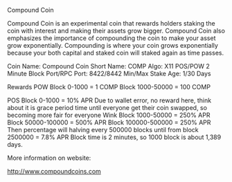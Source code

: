 Compound Coin

Compound Coin is an experimental coin that rewards holders staking the coin with interest and making their assets grow bigger. Compound Coin also emphasizes the importance of compounding the coin to make your asset grow exponentially. Compounding is where your coin grows exponentially because your both capital and staked coin will staked again as time passes.

Coin Name: Compound Coin Short Name: COMP Algo: X11 POS/POW 2 Minute Block Port/RPC Port: 8422/8442 Min/Max Stake Age: 1/30 Days

Rewards POW Block 0-1000 = 1 COMP Block 1000-50000 = 100 COMP

POS Block 0-1000 = 10% APR Due to wallet error, no reward here, think about it is grace period time until everyone get their coin swapped, so becoming more fair for everyone Wink Block 1000-50000 = 250% APR Block 50000-100000 = 500% APR Block 100000-500000 = 250% APR Then percentage will halving every 500000 blocks until from block 2500000 = 7.8% APR Block time is 2 minutes, so 1000 block is about 1,389 days.

More information on website:

http://www.compoundcoins.com
